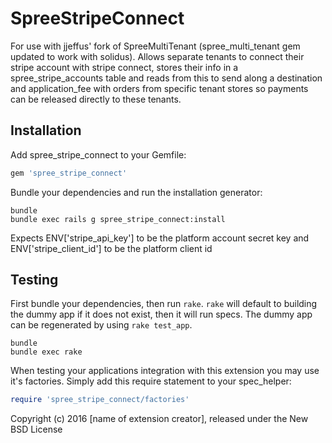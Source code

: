 SpreeStripeConnect
==================
 
For use with jjeffus' fork of SpreeMultiTenant (spree_multi_tenant gem updated to work with solidus). Allows separate tenants to connect their stripe account with stripe connect, stores their info in a spree_stripe_accounts table and reads from this to send along a destination and application_fee with orders from specific tenant stores so payments can be released directly to these tenants. 

Installation
------------

Add spree_stripe_connect to your Gemfile:

```ruby
gem 'spree_stripe_connect'
```

Bundle your dependencies and run the installation generator:

```shell
bundle
bundle exec rails g spree_stripe_connect:install
```

Expects ENV['stripe_api_key'] to be the platform account secret key and ENV['stripe_client_id'] to be the platform client id


Testing
-------

First bundle your dependencies, then run `rake`. `rake` will default to building the dummy app if it does not exist, then it will run specs. The dummy app can be regenerated by using `rake test_app`.

```shell
bundle
bundle exec rake
```

When testing your applications integration with this extension you may use it's factories.
Simply add this require statement to your spec_helper:

```ruby
require 'spree_stripe_connect/factories'
```

Copyright (c) 2016 [name of extension creator], released under the New BSD License
